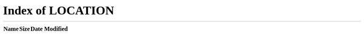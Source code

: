 ```yaml
---
layout: default
title: Side Projects
permalink: /projects/
---
```


<meta http-equiv="refresh" content="0; url=/#side-projects">

<h1>Side Projects</h1>

<h3 style="margin-bottom: 0;">
  <img
    src="https://github.githubassets.com/images/modules/logos_page/GitHub-Mark.png"
    width="18"
    style="vertical-align:-3px; margin-right:4px;"
  >
  <a href="https://github.com/ebanner/pynt">pynt</a>
</h3>
<p style="margin-top: 5px; color: #666; font-size: 16px;">
  Bridging the gap between jupyter notebooks and text editors/IDEs
</p>

<h3 style="margin-bottom: 0;">
  <a href="/projects/find-smash-tournaments/">Smash Ultimate tournament dashboard 👾</a>
</h3>
<p style="margin-top: 5px; color: #666; font-size: 16px;">
  See smash ultimate tournaments my favorite players are competing in
</p>

<h3 style="margin-bottom: 0;">
  <a href="/projects/advent-of-code-collaborative-leaderboard/">Advent of Code collaborative leaderboard 🎄</a>
</h3>
<p style="margin-top: 5px; color: #666; font-size: 16px;">
  Collaborative leaderboard, star alerts, and burnup chart for Advent of Code
</p>

<h3 style="margin-bottom: 0;">
  <img
    src="https://github.githubassets.com/images/modules/logos_page/GitHub-Mark.png"
    width="18"
    style="vertical-align:-3px; margin-right:4px;"
  >
  <a href="https://github.com/ebanner/hexasm">hexasm</a>
</h3>
<p style="margin-top: 5px; color: #666; font-size: 16px;">
  Emacs minor mode for connecting hexl and nasm source code buffers
</p>

<h3 style="margin-bottom: 0;">
  <img
    src="https://github.githubassets.com/images/modules/logos_page/GitHub-Mark.png"
    width="18"
    style="vertical-align:-3px; margin-right:4px;"
  >
  <a href="https://github.com/ebanner/CSSBattlesCollab">CSSBattlesCollab</a>
</h3>
<p style="margin-top: 5px; color: #666; font-size: 16px;">
  Work on a cssbattle.dev problem together
</p>

<h3 style="margin-bottom: 0;">
  <img
    src="https://github.githubassets.com/images/modules/logos_page/GitHub-Mark.png"
    width="18"
    style="vertical-align:-3px; margin-right:4px;"
  >
  <a href="https://github.com/ebanner/romaji-to-kana-smooth">romaji-to-kana-smooth</a>
</h3>
<p style="margin-top: 5px; color: #666; font-size: 16px;">
  Smoothly transition from learning romaji → hiragana → katakana → kanji
</p>

<h3 style="margin-bottom: 0;">
  <img
    src="https://github.githubassets.com/images/modules/logos_page/GitHub-Mark.png"
    width="18"
    style="vertical-align:-3px; margin-right:4px;"
  >
  <a href="https://github.com/ebanner/extipy">extipy</a>
</h3>
<p style="margin-top: 5px; color: #666; font-size: 16px;">
  Debug your python script with a jupyter notebook
</p>

<h3 style="margin-bottom: 0;">
  <img
    src="https://logos-world.net/wp-content/uploads/2023/08/X-Logo.png"
    width="18"
    style="vertical-align:-3px; margin-right:4px;"
  >
  <a href="https://x.com/EdwardBanner/status/1643681111384682496">sunrise-sunset</a>
</h3>
<p style="margin-top: 5px; color: #666; font-size: 16px;">
  Do Florida and New York really get the same amount of sunlight in a year?
</p>

<h3 style="margin-bottom: 0;">
  <img
    src="https://github.githubassets.com/images/modules/logos_page/GitHub-Mark.png"
    width="18"
    style="vertical-align:-3px; margin-right:4px;"
  >
  <a href="https://github.com/ebanner/volcano-editing-mode">volcano-editing-mode</a>
</h3>
<p style="margin-top: 5px; color: #666; font-size: 16px;">
  Volcano editing mode for vim
</p>

<h3 style="margin-bottom: 0;">
  <img
    src="https://github.githubassets.com/images/modules/logos_page/GitHub-Mark.png"
    width="18"
    style="vertical-align:-3px; margin-right:4px;"
  >
  <a href="https://github.com/ebanner/ygyl-player">ygyl-player</a>
</h3>
<p style="margin-top: 5px; color: #666; font-size: 16px;">
  Play a random webm from the latest You Groove You Lose (YGYL) thread
</p>

